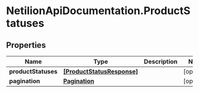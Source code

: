 # NetilionApiDocumentation.ProductStatuses

## Properties
Name | Type | Description | Notes
------------ | ------------- | ------------- | -------------
**productStatuses** | [**[ProductStatusResponse]**](ProductStatusResponse.md) |  | [optional] 
**pagination** | [**Pagination**](Pagination.md) |  | [optional] 


